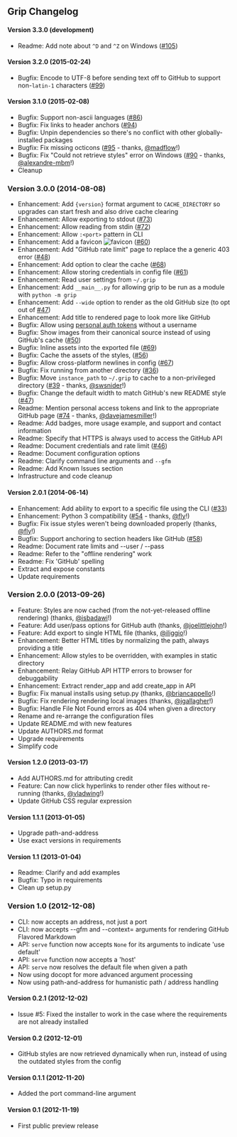 Grip Changelog
--------------


#### Version 3.3.0 (development)

- Readme: Add note about `^D` and `^Z` on Windows ([#105](https://github.com/joeyespo/grip/issues/105))


#### Version 3.2.0 (2015-02-24)

- Bugfix: Encode to UTF-8 before sending text off to GitHub to support non-`latin-1` characters ([#99](https://github.com/joeyespo/grip/issues/99))


#### Version 3.1.0 (2015-02-08)

- Bugfix: Support non-ascii languages ([#86](https://github.com/joeyespo/grip/issues/86))
- Bugfix: Fix links to header anchors ([#94](https://github.com/joeyespo/grip/issues/94))
- Bugfix: Unpin dependencies so there's no conflict with other globally-installed packages
- Bugfix: Fix missing octicons ([#95](https://github.com/joeyespo/grip/pull/95) - thanks, [@madflow][]!)
- Bugfix: Fix "Could not retrieve styles" error on Windows ([#90](https://github.com/joeyespo/grip/pull/90) - thanks, [@alexandre-mbm][]!)
- Cleanup


### Version 3.0.0 (2014-08-08)

- Enhancement: Add `{version}` format argument to `CACHE_DIRECTORY` so upgrades can start fresh and also drive cache clearing
- Enhancement: Allow exporting to stdout ([#73](https://github.com/joeyespo/grip/issues/73))
- Enhancement: Allow reading from stdin ([#72](https://github.com/joeyespo/grip/issues/72))
- Enhancement: Allow `:<port>` pattern in CLI
- Enhancement: Add a favicon ![favicon](artwork/favicon.ico) ([#60](https://github.com/joeyespo/grip/issues/60))
- Enhancement: Add "GitHub rate limit" page to replace the a generic 403 error ([#48](https://github.com/joeyespo/grip/issues/48))
- Enhancement: Add option to clear the cache ([#68](https://github.com/joeyespo/grip/issues/68))
- Enhancement: Allow storing credentials in config file ([#61](https://github.com/joeyespo/grip/issues/61))
- Enhancement: Read user settings from `~/.grip`
- Enhancement: Add `__main__.py` for allowing grip to be run as a module with `python -m grip`
- Enhancement: Add `--wide` option to render as the old GitHub size (to opt out of [#47](https://github.com/joeyespo/grip/issues/47))
- Enhancement: Add title to rendered page to look more like GitHub
- Bugfix: Allow using [personal auth tokens](https://github.com/settings/tokens/new?scopes=) without a username
- Bugfix: Show images from their canonical source instead of using GitHub's cache ([#50](https://github.com/joeyespo/grip/issues/50))
- Bugfix: Inline assets into the exported file ([#69](https://github.com/joeyespo/grip/issues/69))
- Bugfix: Cache the assets of the styles, ([#56](https://github.com/joeyespo/grip/issues/56))
- Bugfix: Allow cross-platform newlines in config ([#67](https://github.com/joeyespo/grip/pull/67))
- Bugfix: Fix running from another directory ([#36](https://github.com/joeyespo/grip/issues/36))
- Bugfix: Move `instance_path` to `~/.grip` to cache to a non-privileged directory ([#39](https://github.com/joeyespo/grip/pull/39) - thanks, [@swsnider][]!)
- Bugfix: Change the default width to match GitHub's new README style ([#47](https://github.com/joeyespo/grip/issues/47))
- Readme: Mention personal access tokens and link to the appropriate GitHub page ([#74](https://github.com/joeyespo/grip/pull/74) - thanks, [@davejamesmiller][]!)
- Readme: Add badges, more usage example, and support and contact information
- Readme: Specify that HTTPS is always used to access the GitHub API
- Readme: Document credentials and rate limit ([#46](https://github.com/joeyespo/grip/issues/46))
- Readme: Document configuration options
- Readme: Clarify command line arguments and `--gfm`
- Readme: Add Known Issues section
- Infrastructure and code cleanup


#### Version 2.0.1 (2014-06-14)

- Enhancement: Add ability to export to a specific file using the CLI ([#33](https://github.com/joeyespo/grip/issues/33))
- Enhancement: Python 3 compatibility ([#54](https://github.com/joeyespo/grip/pull/54) - thanks, [@fly][]!)
- Bugfix: Fix issue styles weren't being downloaded properly (thanks, [@fly][]!)
- Bugfix: Support anchoring to section headers like GitHub ([#58](https://github.com/joeyespo/grip/issues/58))
- Readme: Document rate limits and --user / --pass
- Readme: Refer to the "offline rendering" work
- Readme: Fix 'GitHub' spelling
- Extract and expose constants
- Update requirements


### Version 2.0.0 (2013-09-26)

- Feature: Styles are now cached (from the not-yet-released offline rendering) (thanks, [@isbadawi][]!)
- Feature: Add user/pass options for GitHub auth (thanks, [@joelittlejohn][]!)
- Feature: Add export to single HTML file (thanks, [@iliggio][]!)
- Enhancement: Better HTML titles by normalizing the path, always providing a title
- Enhancement: Allow styles to be overridden, with examples in static directory
- Enhancement: Relay GitHub API HTTP errors to browser for debuggability
- Enhancement: Extract render_app and add create_app in API
- Bugfix: Fix manual installs using setup.py (thanks, [@briancappello][]!)
- Bugfix: Fix rendering rendering local images (thanks, [@jgallagher][]!)
- Bugfix: Handle File Not Found errors as 404 when given a directory
- Rename and re-arrange the configuration files
- Update README.md with new features
- Update AUTHORS.md format
- Upgrade requirements
- Simplify code


#### Version 1.2.0 (2013-03-17)

- Add AUTHORS.md for attributing credit
- Feature: Can now click hyperlinks to render other files without re-running (thanks, [@vladwing][]!)
- Update GitHub CSS regular expression


#### Version 1.1.1 (2013-01-05)

- Upgrade path-and-address
- Use exact versions in requirements


#### Version 1.1 (2013-01-04)

- Readme: Clarify and add examples
- Bugfix: Typo in requirements
- Clean up setup.py


### Version 1.0 (2012-12-08)

- CLI: now accepts an address, not just a port
- CLI: now accepts --gfm and --context=<repo> arguments for rendering GitHub Flavored Markdown
- API: `serve` function now accepts `None` for its arguments to indicate 'use default'
- API: `serve` function now accepts a 'host'
- API: `serve` now resolves the default file when given a path
- Now using docopt for more advanced argument processing
- Now using path-and-address for humanistic path / address handling


#### Version 0.2.1 (2012-12-02)

- Issue #5: Fixed the installer to work in the case where the requirements are not already installed


#### Version 0.2 (2012-12-01)

- GitHub styles are now retrieved dynamically when run, instead of using the outdated styles from the config


#### Version 0.1.1 (2012-11-20)

- Added the port command-line argument


#### Version 0.1 (2012-11-19)

- First public preview release


[@vladwing]: https://github.com/vladwing
[@isbadawi]: https://github.com/isbadawi
[@joelittlejohn]: https://github.com/joelittlejohn
[@briancappello]: https://github.com/briancappello
[@jgallagher]: https://github.com/jgallagher
[@iliggio]: https://github.com/iliggio
[@fly]: https://github.com/fly
[@swsnider]: https://github.com/swsnider
[@davejamesmiller]: https://github.com/davejamesmiller
[@alexandre-mbm]: https://github.com/alexandre-mbm
[@madflow]: https://github.com/madflow
